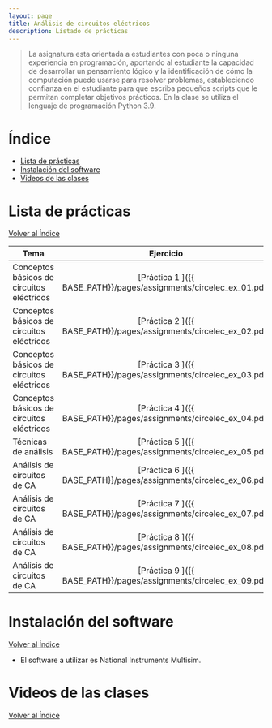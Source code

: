 ```yaml
---
layout: page
title: Análisis de circuitos eléctricos
description: Listado de prácticas
---
```

> La asignatura esta orientada a estudiantes con poca o ninguna experiencia en programación, aportando al estudiante la capacidad de desarrollar un pensamiento lógico y la identificación de cómo la computación puede usarse para resolver problemas, estableciendo confianza en el estudiante para que escriba pequeños scripts que le permitan completar objetivos prácticos. En la clase se utiliza el lenguaje de programación Python 3.9.

# Índice
- [Lista de prácticas](#lista-de-prácticas)
- [Instalación del software](#instalación-del-software)
- [Videos de las clases](#videos-de-las-clases)


# Lista de prácticas
[Volver al Índice](#índice)

|Tema              |Ejercicio       |
|------------------|:--------------:|
|Conceptos básicos de circuitos eléctricos|[Práctica 1    ]({{ BASE_PATH}}/pages/assignments/circelec_ex_01.pdf)|
|Conceptos básicos de circuitos eléctricos|[Práctica 2    ]({{ BASE_PATH}}/pages/assignments/circelec_ex_02.pdf)|
|Conceptos básicos de circuitos eléctricos|[Práctica 3    ]({{ BASE_PATH}}/pages/assignments/circelec_ex_03.pdf)|
|Conceptos básicos de circuitos eléctricos|[Práctica 4    ]({{ BASE_PATH}}/pages/assignments/circelec_ex_04.pdf)|
|Técnicas de análisis                     |[Práctica 5    ]({{ BASE_PATH}}/pages/assignments/circelec_ex_05.pdf)|
|Análisis de circuitos de CA              |[Práctica 6    ]({{ BASE_PATH}}/pages/assignments/circelec_ex_06.pdf)|
|Análisis de circuitos de CA              |[Práctica 7    ]({{ BASE_PATH}}/pages/assignments/circelec_ex_07.pdf)|
|Análisis de circuitos de CA              |[Práctica 8    ]({{ BASE_PATH}}/pages/assignments/circelec_ex_08.pdf)|
|Análisis de circuitos de CA              |[Práctica 9    ]({{ BASE_PATH}}/pages/assignments/circelec_ex_09.pdf)|


# Instalación del software
[Volver al Índice](#índice)

- El software a utilizar es National Instruments Multisim.

# Videos de las clases
[Volver al Índice](#índice)


<!-- Note: this is how to write a comment in HTML. Everything in here won't show up on your webpage.-->

<!--
To increase the size of the title, use fewer # in front of the paper title.
To decrease the size of the title, use more #. 
To remove the italics, remove the * before and after the description
To remove the underline from the title, remove the <u> tags (<u> and </u>)
-->
